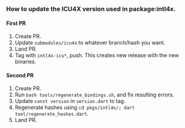 ### How to update the ICU4X version used in package:intl4x.

#### First PR
1. Create PR.
2. Update `submodules/icu4x` to whatever branch/hash you want.
3. Land PR.
4. Tag with `intl4x-icu*`, push. This creates new release with the new binaries.

#### Second PR
1. Create PR.
2. Run `bash tools/regenerate_bindings.sh`, and fix resulting errors.
3. Update `const version` in `version.dart` to tag.
4. Regenerate hashes using `cd pkgs/intl4x/; dart tool/regenerate_hashes.dart`.
5. Land PR.
